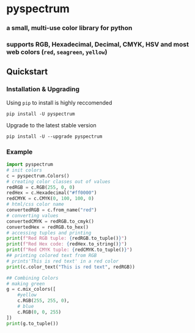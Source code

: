 # pyspectrum
### a small, multi-use color library for python
### supports RGB, Hexadecimal, Decimal, CMYK, HSV and most web colors (`red`, `seagreen`, `yellow`)
## Quickstart
### Installation & Upgrading
Using `pip` to install is highly reccomended</br>

`pip install -U pyspectrum`</br>

Upgrade to the latest stable version</br>

`pip install -U --upgrade pyspectrum`</br>

### Example
```py
import pyspectrum
# init colors
c = pyspectrum.Colors()
# creating color classes out of values
redRGB = c.RGB(255, 0, 0)
redHex = c.Hexadecimal("#ff0000")
redCMYK = c.CMYK(0, 100, 100, 0)
# html/css color name
convertedRGB = c.from_name("red")
# converting values
convertedCMYK = redRGB.to_cmyk()
convertedHex = redRGB.to_hex()
# accessing tuples and printing
print(f"Red RGB tuple: {redRGB.to_tuple()}")
print(f"Red Hex code: {redHex.to_string()}")
print(f"Red CMYK tuple: {redCMYK.to_tuple()}")
## printing colored text from RGB 
# prints'This is red text' in a red color
print(c.color_text("This is red text", redRGB))

## Combining Colors
# making green
g = c.mix_colors([
    #yellow
    c.RGB(255, 255, 0),
    # blue
    c.RGB(0, 0, 255)
])
print(g.to_tuple())
```